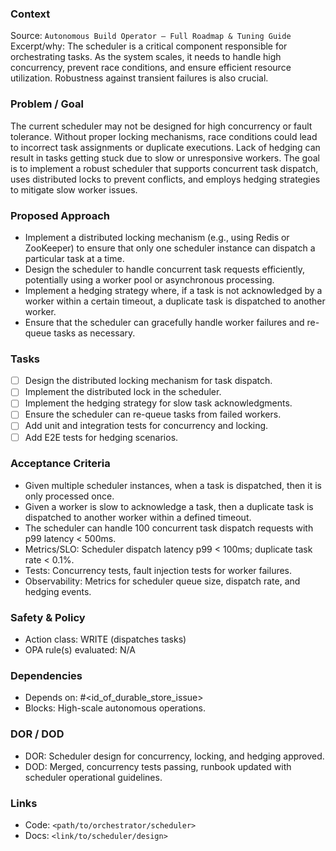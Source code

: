 ### Context

Source: `Autonomous Build Operator — Full Roadmap & Tuning Guide`
Excerpt/why: The scheduler is a critical component responsible for orchestrating tasks. As the system scales, it needs to handle high concurrency, prevent race conditions, and ensure efficient resource utilization. Robustness against transient failures is also crucial.

### Problem / Goal

The current scheduler may not be designed for high concurrency or fault tolerance. Without proper locking mechanisms, race conditions could lead to incorrect task assignments or duplicate executions. Lack of hedging can result in tasks getting stuck due to slow or unresponsive workers. The goal is to implement a robust scheduler that supports concurrent task dispatch, uses distributed locks to prevent conflicts, and employs hedging strategies to mitigate slow worker issues.

### Proposed Approach

- Implement a distributed locking mechanism (e.g., using Redis or ZooKeeper) to ensure that only one scheduler instance can dispatch a particular task at a time.
- Design the scheduler to handle concurrent task requests efficiently, potentially using a worker pool or asynchronous processing.
- Implement a hedging strategy where, if a task is not acknowledged by a worker within a certain timeout, a duplicate task is dispatched to another worker.
- Ensure that the scheduler can gracefully handle worker failures and re-queue tasks as necessary.

### Tasks

- [ ] Design the distributed locking mechanism for task dispatch.
- [ ] Implement the distributed lock in the scheduler.
- [ ] Implement the hedging strategy for slow task acknowledgments.
- [ ] Ensure the scheduler can re-queue tasks from failed workers.
- [ ] Add unit and integration tests for concurrency and locking.
- [ ] Add E2E tests for hedging scenarios.

### Acceptance Criteria

- Given multiple scheduler instances, when a task is dispatched, then it is only processed once.
- Given a worker is slow to acknowledge a task, then a duplicate task is dispatched to another worker within a defined timeout.
- The scheduler can handle 100 concurrent task dispatch requests with p99 latency < 500ms.
- Metrics/SLO: Scheduler dispatch latency p99 < 100ms; duplicate task rate < 0.1%.
- Tests: Concurrency tests, fault injection tests for worker failures.
- Observability: Metrics for scheduler queue size, dispatch rate, and hedging events.

### Safety & Policy

- Action class: WRITE (dispatches tasks)
- OPA rule(s) evaluated: N/A

### Dependencies

- Depends on: #<id_of_durable_store_issue>
- Blocks: High-scale autonomous operations.

### DOR / DOD

- DOR: Scheduler design for concurrency, locking, and hedging approved.
- DOD: Merged, concurrency tests passing, runbook updated with scheduler operational guidelines.

### Links

- Code: `<path/to/orchestrator/scheduler>`
- Docs: `<link/to/scheduler/design>`
